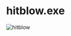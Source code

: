 # hitblow.exe
![hitblow](https://user-images.githubusercontent.com/28826492/150795001-46ee0957-3450-418b-87a2-56c30c01450d.gif)

